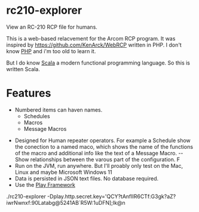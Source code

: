 # rc210-explorer
View an RC-210 RCP file for humans.

This is a web-based relacvement for the Arcom RCP program. 
It was inspired by https://github.com/KenArck/WebRCP written in PHP. I don't know [PHP](https://www.quora.com/Is-PHP-the-worst-programming-language-to-learn) and i'm too old to learn it.

But I do know [Scala](https://www.scala-lang.org) a modern functional programming language. So this is written Scala.

# Features
* Numbered items can haven names.
  * Schedules
  * Macros
  * Message Macros
- Designed for Human repeater operators. For example a Schedule show the conection to a named maco, which shows the name of the functions of the macro and additional info like the text of a Message Macro.
-- Show relationships between the varous part of the configuration. F
- Run on the JVM, run anywhere. But I'll proably only test on the Mac, Linux and maybe Microsoft Windows 11
- Data is persisted in JSON text files. No database required.
- Use the [Play Framework](https://www.playframework.com)


./rc210-explorer -Dplay.http.secret.key='QCY?tAnfIlR6CTf:G3gk?aZ?iwrNwnxf:90Latabg@5241AB`R5W:1uDFN];Ik@n
